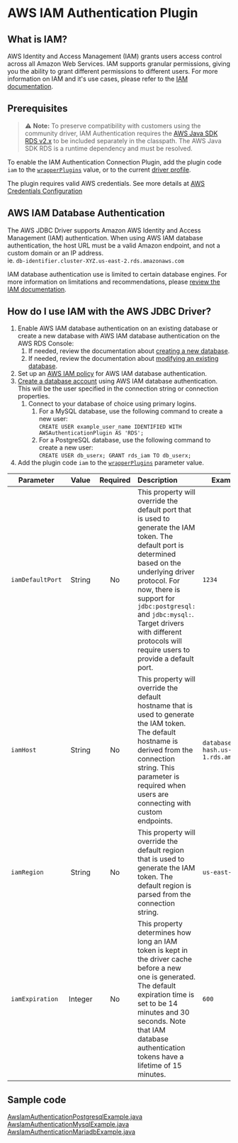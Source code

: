# AWS IAM Authentication Plugin

## What is IAM?
AWS Identity and Access Management (IAM) grants users access control across all Amazon Web Services. IAM supports granular permissions, giving you the ability to grant different permissions to different users. For more information on IAM and it's use cases, please refer to the [IAM documentation](https://docs.aws.amazon.com/IAM/latest/UserGuide/introduction.html).

## Prerequisites
> :warning: **Note:** To preserve compatibility with customers using the community driver, IAM Authentication requires the [AWS Java SDK RDS v2.x](https://central.sonatype.com/artifact/software.amazon.awssdk/rds) to be included separately in the classpath. The AWS Java SDK RDS is a runtime dependency and must be resolved.

To enable the IAM Authentication Connection Plugin, add the plugin code `iam` to the [`wrapperPlugins`](../UsingTheJdbcDriver.md#connection-plugin-manager-parameters) value, or to the current [driver profile](../UsingTheJdbcDriver.md#connection-plugin-manager-parameters).

The plugin requires valid AWS credentials. See more details at [AWS Credentials Configuration](../custom-configuration/AwsCredentialsConfiguration.md)

## AWS IAM Database Authentication
The AWS JDBC Driver supports Amazon AWS Identity and Access Management (IAM) authentication. When using AWS IAM database authentication, the host URL must be a valid Amazon endpoint, and not a custom domain or an IP address.
<br>ie. `db-identifier.cluster-XYZ.us-east-2.rds.amazonaws.com`

IAM database authentication use is limited to certain database engines. For more information on limitations and recommendations, please [review the IAM documentation](https://docs.aws.amazon.com/AmazonRDS/latest/UserGuide/UsingWithRDS.IAMDBAuth.html).

## How do I use IAM with the AWS JDBC Driver?
1. Enable AWS IAM database authentication on an existing database or create a new database with AWS IAM database authentication on the AWS RDS Console:
    1. If needed, review the documentation about [creating a new database](https://docs.aws.amazon.com/AmazonRDS/latest/UserGuide/USER_CreateDBInstance.html).
    2. If needed, review the documentation about [modifying an existing database](https://docs.aws.amazon.com/AmazonRDS/latest/UserGuide/Overview.DBInstance.Modifying.html).
2. Set up an [AWS IAM policy](https://docs.aws.amazon.com/AmazonRDS/latest/UserGuide/UsingWithRDS.IAMDBAuth.IAMPolicy.html) for AWS IAM database authentication.
3. [Create a database account](https://docs.aws.amazon.com/AmazonRDS/latest/UserGuide/UsingWithRDS.IAMDBAuth.DBAccounts.html) using AWS IAM database authentication. This will be the user specified in the connection string or connection properties.
    1. Connect to your database of choice using primary logins.
        1. For a MySQL database, use the following command to create a new user:<br>
           `CREATE USER example_user_name IDENTIFIED WITH AWSAuthenticationPlugin AS 'RDS';`
        2. For a PostgreSQL database, use the following command to create a new user:<br>
           `CREATE USER db_userx;
           GRANT rds_iam TO db_userx;`
4. Add the plugin code `iam` to the [`wrapperPlugins`](../UsingTheJdbcDriver.md#connection-plugin-manager-parameters) parameter value.

| Parameter         |  Value  | Required | Description                                                                                                                                                                                                                                                                                                            | Example Value                                       |
|-------------------|:-------:|:--------:|:-----------------------------------------------------------------------------------------------------------------------------------------------------------------------------------------------------------------------------------------------------------------------------------------------------------------------|-----------------------------------------------------|
| `iamDefaultPort`  | String  |    No    | This property will override the default port that is used to generate the IAM token. The default port is determined based on the underlying driver protocol. For now, there is support for `jdbc:postgresql:` and `jdbc:mysql:`. Target drivers with different protocols will require users to provide a default port. | `1234`                                              |
| `iamHost`         | String  |    No    | This property will override the default hostname that is used to generate the IAM token. The default hostname is derived from the connection string. This parameter is required when users are connecting with custom endpoints.                                                                                       | `database.cluster-hash.us-east-1.rds.amazonaws.com` |
| `iamRegion`       | String  |    No    | This property will override the default region that is used to generate the IAM token. The default region is parsed from the connection string.                                                                                                                                                                        | `us-east-2`                                         |
| `iamExpiration`   | Integer |    No    | This property determines how long an IAM token is kept in the driver cache before a new one is generated. The default expiration time is set to be 14 minutes and 30 seconds. Note that IAM database authentication tokens have a lifetime of 15 minutes.                                                              | `600`                                               |

## Sample code
[AwsIamAuthenticationPostgresqlExample.java](../../../examples/AWSDriverExample/src/main/java/software/amazon/AwsIamAuthenticationPostgresqlExample.java)<br>
[AwsIamAuthenticationMysqlExample.java](../../../examples/AWSDriverExample/src/main/java/software/amazon/AwsIamAuthenticationMysqlExample.java)<br>
[AwsIamAuthenticationMariadbExample.java](../../../examples/AWSDriverExample/src/main/java/software/amazon/AwsIamAuthenticationMariadbExample.java)
